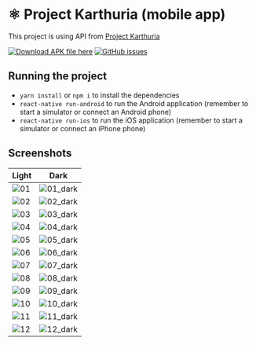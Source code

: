 # ⚛️ Project Karthuria (mobile app)

This project is using API from [Project Karthuria](https://karth.top/endpoints)

[![Download APK file here](https://img.shields.io/github/downloads/pnthach95/KarthuriaApp/total.svg?style=flat-square)](https://github.com/pnthach95/KarthuriaApp/releases)
[![GitHub issues](https://img.shields.io/github/issues/pnthach95/KarthuriaApp.svg?style=flat-square)](https://github.com/pnthach95/KarthuriaApp/issues)

## Running the project

- `yarn install` or `npm i` to install the dependencies
- `react-native run-android` to run the Android application (remember to start a simulator or connect an Android phone)
- `react-native run-ios` to run the iOS application (remember to start a simulator or connect an iPhone phone)

## Screenshots

| Light                                      | Dark                                                 |
| ------------------------------------------ | ---------------------------------------------------- |
| ![01](screenshots/01_home.jpg)             | ![01_dark](screenshots/01_home_dark.jpg)             |
| ![02](screenshots/02_sg.jpg)               | ![02_dark](screenshots/02_sg_dark.jpg)               |
| ![03](screenshots/03_memoir.jpg)           | ![03_dark](screenshots/03_memoir_dark.jpg)           |
| ![04](screenshots/04_more.jpg)             | ![04_dark](screenshots/04_more_dark.jpg)             |
| ![05](screenshots/05_characters.jpg)       | ![05_dark](screenshots/05_characters_dark.jpg)       |
| ![06](screenshots/06_accessories.jpg)      | ![06_dark](screenshots/06_accessories_dark.jpg)      |
| ![07](screenshots/07_enemies.jpg)          | ![07_dark](screenshots/07_enemies_dark.jpg)          |
| ![08](screenshots/08_sg_detail.jpg)        | ![08_dark](screenshots/08_sg_detail_dark.jpg)        |
| ![09](screenshots/09_memoir_detail.jpg)    | ![09_dark](screenshots/09_memoir_detail_dark.jpg)    |
| ![10](screenshots/10_character_detail.jpg) | ![10_dark](screenshots/10_character_detail_dark.jpg) |
| ![11](screenshots/11_accessory_detail.jpg) | ![11_dark](screenshots/11_accessory_detail_dark.jpg) |
| ![12](screenshots/12_enemy_detail.jpg)     | ![12_dark](screenshots/12_enemy_detail_dark.jpg)     |
